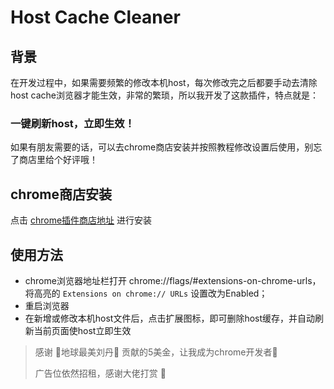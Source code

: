 # Host Cache Cleaner

## 背景
在开发过程中，如果需要频繁的修改本机host，每次修改完之后都要手动去清除host cache浏览器才能生效，非常的繁琐，所以我开发了这款插件，特点就是：
### 一键刷新host，立即生效！
如果有朋友需要的话，可以去chrome商店安装并按照教程修改设置后使用，别忘了商店里给个好评哦！

## chrome商店安装
点击 [chrome插件商店地址](https://chrome.google.com/webstore/detail/host-cache-cleaner/imciakelhekglnceallioimedicbdcjm) 进行安装

## 使用方法
* chrome浏览器地址栏打开 chrome://flags/#extensions-on-chrome-urls，将高亮的 `Extensions on chrome:// URLs` 设置改为Enabled；
* 重启浏览器
* 在新增或修改本机host文件后，点击扩展图标，即可删除host缓存，并自动刷新当前页面使host立即生效

> 感谢 🤩地球最美刘丹🤩 贡献的5美金，让我成为chrome开发者🫴
> 
> 广告位依然招租，感谢大佬打赏 🥳 
